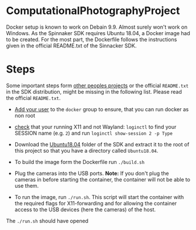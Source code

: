 # ComputationalPhotographyProject
Docker setup is known to work on Debain 9.9. Almost surely won't work on Windows.
As the Spinnaker SDK requires Ubuntu 18.04, a Docker image had to be created.
For the most part, the Dockerfile follows the instructions given in the official
README.txt of the Sinnacker SDK.

# Steps
Some important steps form [other peoples projects](https://github.com/justinblaber/multi_pyspin) or the official `README.txt` in the SDK distribution, might be missing in the following list. Please read the official `README.txt`.

*   [Add your user](https://docs.docker.com/install/linux/linux-postinstall/) to the `docker` group to ensure, that you can run docker as non root
*   [check](https://unix.stackexchange.com/a/325972/40226) that your running X11 and not Wayland: `loginctl` to find your SESSION name (e.g. `2`) and run `loginctl show-session 2 -p Type`

*   Download the [Ubuntu18.04](https://flir.app.boxcn.net/v/SpinnakerSDK/folder/74729115388) folder of the SDK and extract it to the root of this project so that you have a directory called `Ubuntu18.04`.

*   To build the image form the Dockerfile run `./build.sh`

*   Plug the cameras into the USB ports. **Note:** If you don't plug the cameras in before starting the container, the container will not be able to use them.

*   To run the image, run `./run.sh`. This script will start the container with the required flags for X11-forwarding and for allowing the container access to the USB devices (here the cameras) of the host.

The `./run.sh` should have opened

